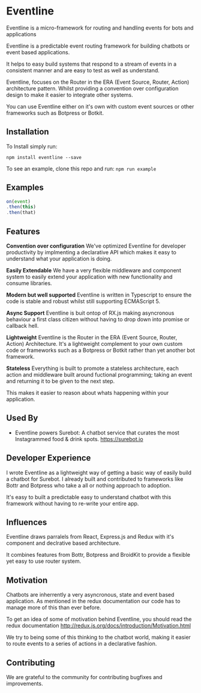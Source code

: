 # Eventline
Eventline is a micro-framework for routing and handling events for bots and applications

Eventline is a predictable event routing framework for building chatbots or event based applications.

It helps to easy build systems that respond to a stream of events in a consistent manner and are easy to test as well as understand.

Eventline, focuses on the Router in the ERA (Event Source, Router, Action) architecture pattern. Whilst providing a convention over configuration design to make it easier to integrate other systems.

You can use Eventline either on it's own with custom event sources or other frameworks such as Botpress or Botkit.

## Installation
To Install simply run:

`npm install eventline --save`

To see an example, clone this repo and run:
`npm run example`

## Examples

```js
on(event)
.then(this)
.then(that)
```

## Features

**Convention over configuration**
We've optimized Eventline for developer productivity
by implmenting a declarative API which makes it easy to
understand what your application is doing.

**Easily Extendable**
We have a very flexible middleware and component system to
easily extend your application with new functionality and consume
libraries.

**Modern but well supported**
Eventline is written in Typescript to ensure
the code is stable and robust whilst still supporting ECMAScript 5.

**Async Support**
Eventline is buit ontop of RX.js making asyncronous 
behaviour a first class citizen without having to drop down into
promise or callback hell.

**Lightweight**
Eventline is the Router in the ERA (Event Source, Router, Action) Architecture.
It's a lightweight complement to your own custom code or frameworks such as a Botpress or Botkit
rather than yet another bot framework.

**Stateless**
Everything is built to promote a stateless architecture, each action and middleware built
around fuctional programming; taking an event and returning it to be given to the next step.

This makes it easier to reason about whats happening within your application.

## Used By

- Eventline powers Surebot: A chatbot service that curates the most Instagrammed food & drink spots. https://surebot.io

## Developer Experience

I wrote Eventline as a lightweight way of getting a basic way of easily build a chatbot for Surebot. I already built and contributed to frameworks like Bottr and Botpress who take a
all or nothing approach to adoption.

It's easy to built a predictable easy to understand chatbot with this framework without having to re-write your entire app. 

## Influences

Eventline draws parralels from React, Express.js and Redux with it's component and declrative based architecture.

It combines features from Bottr, Botpress and BroidKit to provide a flexible yet easy to use router system.

## Motivation

Chatbots are inherrently a very asyncronous, state and event based application.
As mentioned in the redux documentation our code has to manage more of this than ever before.

To get an idea of some of motivation behind Eventline, you should read the
redux documentation http://redux.js.org/docs/introduction/Motivation.html

We try to being some of this thinking to the chatbot world, making it easier to route
events to a series of actions in a declarative fashion. 

## Contributing

We are grateful to the community for contributing bugfixes and improvements. 
